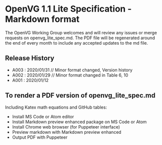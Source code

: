 # OpenVG 1.1 Lite Specification - Markdown format 
The OpenVG Working Group welcomes and will review any issues or merge requests on openvg_lite_spec.md. 
The PDF file will be regenerated around the end of every month to include any accepted updates to the md file.

## Release History
* A003 : 2020/01/31   // Minor format changed, Version history 
* A002 : 2020/01/29	  // Minor format changed in Table 6, 10
* A001 : 2020/01/12 

## To render a PDF version of openvg_lite_spec.md
Including Katex math equations and GitHub tables:
* Install MS Code or Atom editor
* Install Markdown preview enhanced package on MS Code or Atom
* Install Chrome web browser (for Puppeteer interface)
* Preview markdown with Markdown preview enhanced
* Output PDF with Puppeteer
